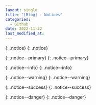 ```yaml
---
layout: single
title: "[Blog] - Notices"
categories:
  - Github
date: 2022-11-22
last_modified_at: 
---
```


 \{: .notice\}
{: .notice}


\{: .notice\-\-primary\}
{: .notice--primary}

\{: .notice\-\-info\}
{: .notice--info}

\{: .notice\-\-warning\}
{: .notice--warning}


\{: .notice\-\-success\}
{: .notice--success}

\{: .notice\-\-danger\}
{: .notice--danger}